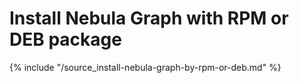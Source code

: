 # Install Nebula Graph with RPM or DEB package

{% include "/source_install-nebula-graph-by-rpm-or-deb.md" %}
<!-- The line above is for content reusing. The source file is in the docs-2.0/reuse directory. -->
